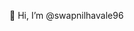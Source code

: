 👋 Hi, I’m @swapnilhavale96



<!---
swapnilhavale96/swapnilhavale96 is a ✨ special ✨ repository because its `README.md` (this file) appears on your GitHub profile.
You can click the Preview link to take a look at your changes.
--->
